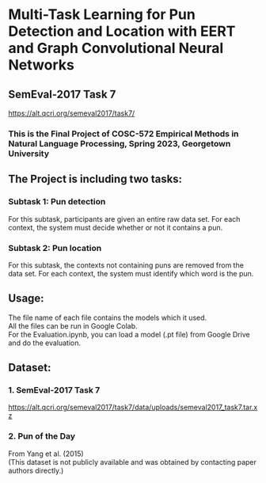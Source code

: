# Multi-Task Learning for Pun Detection and Location with EERT and Graph Convolutional Neural Networks
## SemEval-2017 Task 7
https://alt.qcri.org/semeval2017/task7/
### This is the Final Project of COSC-572 Empirical Methods in Natural Language Processing, Spring 2023, Georgetown University
## The Project is including two tasks:
### Subtask 1: Pun detection
For this subtask, participants are given an entire raw data set. For each context, the system must decide whether or not it contains a pun.
### Subtask 2: Pun location
For this subtask, the contexts not containing puns are removed from the data set. For each context, the system must identify which word is the pun.
## Usage:
The file name of each file contains the models which it used.\
All the files can be run in Google Colab.\
For the Evaluation.ipynb, you can load a model (.pt file) from Google Drive and do the evaluation.
## Dataset:
### 1. SemEval-2017 Task 7
https://alt.qcri.org/semeval2017/task7/data/uploads/semeval2017_task7.tar.xz
### 2. Pun of the Day
From Yang et al. (2015)\
(This dataset is not publicly available and was obtained by contacting paper authors directly.)
